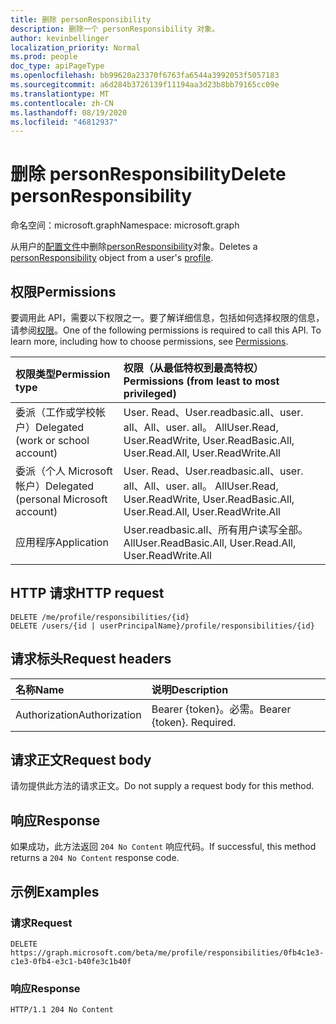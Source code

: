 ```yaml
---
title: 删除 personResponsibility
description: 删除一个 personResponsibility 对象。
author: kevinbellinger
localization_priority: Normal
ms.prod: people
doc_type: apiPageType
ms.openlocfilehash: bb99620a23370f6763fa6544a3992053f5057183
ms.sourcegitcommit: a6d284b3726139f11194aa3d23b8bb79165cc09e
ms.translationtype: MT
ms.contentlocale: zh-CN
ms.lasthandoff: 08/19/2020
ms.locfileid: "46812937"
---
```

# <a name="delete-personresponsibility"></a><span data-ttu-id="97724-103">删除 personResponsibility</span><span class="sxs-lookup"><span data-stu-id="97724-103">Delete personResponsibility</span></span>
<span data-ttu-id="97724-104">命名空间：microsoft.graph</span><span class="sxs-lookup"><span data-stu-id="97724-104">Namespace: microsoft.graph</span></span>

<span data-ttu-id="97724-105">从用户的[配置文件](../resources/profile.md)中删除[personResponsibility](../resources/personresponsibility.md)对象。</span><span class="sxs-lookup"><span data-stu-id="97724-105">Deletes a [personResponsibility](../resources/personresponsibility.md) object from a user's [profile](../resources/profile.md).</span></span>

## <a name="permissions"></a><span data-ttu-id="97724-106">权限</span><span class="sxs-lookup"><span data-stu-id="97724-106">Permissions</span></span>

<span data-ttu-id="97724-p101">要调用此 API，需要以下权限之一。要了解详细信息，包括如何选择权限的信息，请参阅[权限](/graph/permissions-reference)。</span><span class="sxs-lookup"><span data-stu-id="97724-p101">One of the following permissions is required to call this API. To learn more, including how to choose permissions, see [Permissions](/graph/permissions-reference).</span></span>

| <span data-ttu-id="97724-109">权限类型</span><span class="sxs-lookup"><span data-stu-id="97724-109">Permission type</span></span>                        | <span data-ttu-id="97724-110">权限（从最低特权到最高特权）</span><span class="sxs-lookup"><span data-stu-id="97724-110">Permissions (from least to most privileged)</span></span>                                      |
|:---------------------------------------|:---------------------------------------------------------------------------------|
| <span data-ttu-id="97724-111">委派（工作或学校帐户）</span><span class="sxs-lookup"><span data-stu-id="97724-111">Delegated (work or school account)</span></span>     | <span data-ttu-id="97724-112">User. Read、User.readbasic.all、user. all、All、user. all。 All</span><span class="sxs-lookup"><span data-stu-id="97724-112">User.Read, User.ReadWrite, User.ReadBasic.All, User.Read.All, User.ReadWrite.All</span></span> |
| <span data-ttu-id="97724-113">委派（个人 Microsoft 帐户）</span><span class="sxs-lookup"><span data-stu-id="97724-113">Delegated (personal Microsoft account)</span></span> | <span data-ttu-id="97724-114">User. Read、User.readbasic.all、user. all、All、user. all。 All</span><span class="sxs-lookup"><span data-stu-id="97724-114">User.Read, User.ReadWrite, User.ReadBasic.All, User.Read.All, User.ReadWrite.All</span></span> |
| <span data-ttu-id="97724-115">应用程序</span><span class="sxs-lookup"><span data-stu-id="97724-115">Application</span></span>                            | <span data-ttu-id="97724-116">User.readbasic.all、所有用户读写全部。 All</span><span class="sxs-lookup"><span data-stu-id="97724-116">User.ReadBasic.All, User.Read.All, User.ReadWrite.All</span></span>                            |

## <a name="http-request"></a><span data-ttu-id="97724-117">HTTP 请求</span><span class="sxs-lookup"><span data-stu-id="97724-117">HTTP request</span></span>

<!-- {
  "blockType": "ignored"
}
-->
``` http
DELETE /me/profile/responsibilities/{id}
DELETE /users/{id | userPrincipalName}/profile/responsibilities/{id}
```

## <a name="request-headers"></a><span data-ttu-id="97724-118">请求标头</span><span class="sxs-lookup"><span data-stu-id="97724-118">Request headers</span></span>
|<span data-ttu-id="97724-119">名称</span><span class="sxs-lookup"><span data-stu-id="97724-119">Name</span></span>|<span data-ttu-id="97724-120">说明</span><span class="sxs-lookup"><span data-stu-id="97724-120">Description</span></span>|
|:---|:---|
|<span data-ttu-id="97724-121">Authorization</span><span class="sxs-lookup"><span data-stu-id="97724-121">Authorization</span></span>|<span data-ttu-id="97724-p102">Bearer {token}。必需。</span><span class="sxs-lookup"><span data-stu-id="97724-p102">Bearer {token}. Required.</span></span>|

## <a name="request-body"></a><span data-ttu-id="97724-124">请求正文</span><span class="sxs-lookup"><span data-stu-id="97724-124">Request body</span></span>
<span data-ttu-id="97724-125">请勿提供此方法的请求正文。</span><span class="sxs-lookup"><span data-stu-id="97724-125">Do not supply a request body for this method.</span></span>

## <a name="response"></a><span data-ttu-id="97724-126">响应</span><span class="sxs-lookup"><span data-stu-id="97724-126">Response</span></span>

<span data-ttu-id="97724-127">如果成功，此方法返回 `204 No Content` 响应代码。</span><span class="sxs-lookup"><span data-stu-id="97724-127">If successful, this method returns a `204 No Content` response code.</span></span>

## <a name="examples"></a><span data-ttu-id="97724-128">示例</span><span class="sxs-lookup"><span data-stu-id="97724-128">Examples</span></span>

### <a name="request"></a><span data-ttu-id="97724-129">请求</span><span class="sxs-lookup"><span data-stu-id="97724-129">Request</span></span>
<!-- {
  "blockType": "request",
  "sampleKeys": ["0fb4c1e3-c1e3-0fb4-e3c1-b40fe3c1b40f"],
  "name": "delete_personresponsibility"
}
-->
``` http
DELETE https://graph.microsoft.com/beta/me/profile/responsibilities/0fb4c1e3-c1e3-0fb4-e3c1-b40fe3c1b40f
```

### <a name="response"></a><span data-ttu-id="97724-130">响应</span><span class="sxs-lookup"><span data-stu-id="97724-130">Response</span></span>

<!-- {
  "blockType": "response",
  "truncated": true
}
-->
``` http
HTTP/1.1 204 No Content
```
